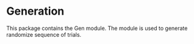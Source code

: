 # Generation

This package contains the Gen module. The module is used to generate randomize sequence of trials.
